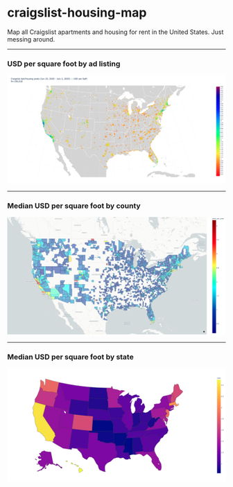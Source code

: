 # craigslist-housing-map
Map all Craigslist apartments and housing for rent in the United States. Just messing around.
<hr>

### USD per square foot by ad listing

![Lat/Lon Map - Price/Area](docs/lat_lon_map.png)
<hr>

### Median USD per square foot by county

![County Map - Price/Area](docs/county_map.png)
<hr>

### Median USD per square foot by state

![State Map - Price/Area](docs/state_map.png)
